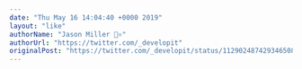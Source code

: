 ```yaml
---
date: "Thu May 16 14:04:40 +0000 2019"
layout: "like"
authorName: "Jason Miller 🦊⚛"
authorUrl: "https://twitter.com/_developit"
originalPost: "https://twitter.com/_developit/status/1129024874293465088"
---
```

